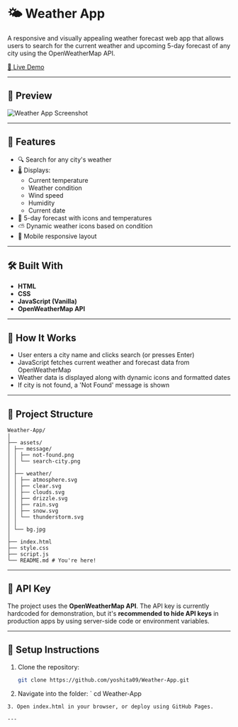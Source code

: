 # 🌤️ Weather App

A responsive and visually appealing weather forecast web app that allows users to search for the current weather and upcoming 5-day forecast of any city using the OpenWeatherMap API.

[🔗 Live Demo](https://yoshita09.github.io/Weather-App/)

---

## 📸 Preview

![Weather App Screenshot](assets/screenshot.png) <!-- Replace with an actual screenshot path -->

---

## 🚀 Features

- 🔍 Search for any city's weather
- 🌡️ Displays:
  - Current temperature
  - Weather condition
  - Wind speed
  - Humidity
  - Current date
- 📅 5-day forecast with icons and temperatures
- ⛅ Dynamic weather icons based on condition
- 📱 Mobile responsive layout

---

## 🛠️ Built With

- **HTML**
- **CSS**
- **JavaScript (Vanilla)**
- **OpenWeatherMap API**

---

## 🧠 How It Works

- User enters a city name and clicks search (or presses Enter)
- JavaScript fetches current weather and forecast data from OpenWeatherMap
- Weather data is displayed along with dynamic icons and formatted dates
- If city is not found, a 'Not Found' message is shown

---

## 📂 Project Structure
```
Weather-App/
│
├── assets/
│ ├── message/
│ │ ├── not-found.png
│ │ └── search-city.png
│ │
│ ├── weather/
│ │ ├── atmosphere.svg
│ │ ├── clear.svg
│ │ ├── clouds.svg
│ │ ├── drizzle.svg
│ │ ├── rain.svg
│ │ ├── snow.svg
│ │ └── thunderstorm.svg
│ │
│ └── bg.jpg
│
├── index.html
├── style.css
├── script.js
└── README.md # You're here!
```


---

## 🔑 API Key

The project uses the **OpenWeatherMap API**. The API key is currently hardcoded for demonstration, but it's **recommended to hide API keys** in production apps by using server-side code or environment variables.

---

## 🔧 Setup Instructions

1. Clone the repository:
   ```bash
   git clone https://github.com/yoshita09/Weather-App.git

2. Navigate into the folder:
   `
cd Weather-App
```
3. Open index.html in your browser, or deploy using GitHub Pages.

---




